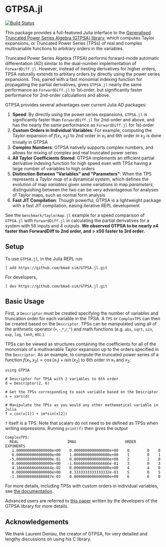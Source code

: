 # GTPSA.jl
[![Build Status](https://github.com/bmad-sim/GTPSA.jl/actions/workflows/CI.yml/badge.svg?branch=main)](https://github.com/bmad-sim/GTPSA.jl/actions/workflows/CI.yml?query=branch%3Amain)

This package provides a full-featured Julia interface to the [Generalised Truncated Power Series Algebra (GTPSA) library](https://github.com/MethodicalAcceleratorDesign/MAD-NG), which computes Taylor expansions, or Truncated Power Series (TPSs) of real and complex multivariable functions to arbitrary orders in the variables. 

Truncated Power Series Algebra (TPSA) performs forward-mode automatic differentation (AD) similar to the dual-number implementation of `ForwardDiff.jl`. However, instead of nesting derivatives for higher orders, TPSA naturally extends to arbitary orders by directly using the power series expansions. This, paired with a fast monomial indexing function for propagating the partial derivatives, gives `GTPSA.jl` nearly the same performance as `ForwardDiff.jl` to 1st-order, but significantly faster performance for 2nd-order calculations and above.

GTPSA provides several advantages over current Julia AD packages:

1. **Speed**: By directly using the power series expansions, `GTPSA.jl` is significantly faster than `ForwardDiff.jl` for 2nd-order and above, and has the nearly the same performance as `ForwardDiff.jl` for 1st-order
2. **Custom Orders in Individual Variables**: For example, computing the Taylor expansion of $f(x_1,x_2)$ to 2nd order in $x_1$ and 6th order in $x_2$ is done trivially in GTPSA
3. **Complex Numbers**: GTPSA natively supports complex numbers, and allows for mixing of complex and real truncated power series
4. **All Taylor Coefficients Stored**: GTPSA implements an efficient partial derivative indexing function for high speed even with TPSs having a large number of variables to high orders
5. **Distinction Between "Variables" and "Parameters"**: When the TPS represents a *Taylor map* of a dynamical system, which defines the evolution of map *variables* given some variations in map *parameters*, distinguishing between the two can be very advantageous for analyses of Taylor maps, such as normal form analysis
6. **Fast JIT Compilation**: Though powerful, GTPSA is a lightweight package with a fast JIT compilation, easing iterative REPL development 

See the `benchmark/taylormap.jl` example for a speed comparison of `GTPSA.jl` with `ForwardDiff.jl` in calculating the partial derivatives for a system with 56 inputs and 4 outputs. **We observed GTPSA to be nearly x4 faster than ForwardDiff to 2nd order, and > x50 faster to 3rd order.**

## Setup
To use `GTPSA.jl`, in the Julia REPL run

```
] add https://github.com/bmad-sim/GTPSA.jl.git
```

For developers,

```
] dev https://github.com/bmad-sim/GTPSA.jl.git
```

## Basic Usage
First, a `Descriptor` must be created specifying the number of variables and truncation order for each variable in the TPSA. A `TPS` or `ComplexTPS` can then be created based on the `Descriptor`. TPSs can be manipulated using all of the arithmetic operator (`+`,`-`,`*`,`/`,`^`) and math functions (e.g. `abs`, `sqrt`, `sin`, `exp`, `log`, `tanh`, etc.).

TPSs can be viewed as structures containing the coefficients for all of the monomials of a multivariable Taylor expansion up to the orders specified in the `Descriptor`. As an example, to compute the truncated power series of a function $f(x_1, x_2) = \cos{(x_1)}+i\sin{(x_2)}$ to 6th order in $x_1$ and $x_2$:
```
using GTPSA

# Descriptor for TPSA with 2 variables to 6th order
d = Descriptor(2, 6)

# Get the TPSs corresponding to each variable based on the Descriptor
x = vars(d)

# Manipulate the TPSs as you would any other mathematical variable in Julia
f = cos(x[1]) + im*sin(x[2])
```

`f` itself is a TPS. Note that scalars do not need to be defined as TPSs when writing expressions. Running `print(f)` then gives the output

```
ComplexTPS:
  REAL                      IMAG                      ORDER    EXPONENTS
   1.0000000000000000e+00    0.0000000000000000e+00    0        0    0
   0.0000000000000000e+00    1.0000000000000000e+00    1        0    1
  -5.0000000000000000e-01    0.0000000000000000e+00    2        2    0
   0.0000000000000000e+00   -1.6666666666666666e-01    3        0    3
   4.1666666666666664e-02    0.0000000000000000e+00    4        4    0
   0.0000000000000000e+00    8.3333333333333332e-03    5        0    5
  -1.3888888888888887e-03    0.0000000000000000e+00    6        6    0
```

For more details, including TPSs with custom orders in individual variables, see [the documentation](https://bmad-sim.github.io/GTPSA.jl/).

Advanced users are referred to [this paper](https://inspirehep.net/files/286f2ab60e1e7c372cec485337ab5eb6) written by the developers of the GTPSA library for more details.

## Acknowledgements
We thank Laurent Deniau, the creator of GTPSA, for very detailed and lengthy discussions on using his C library. 
